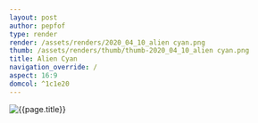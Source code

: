 ```yaml
---
layout: post
author: pepfof
type: render
render: /assets/renders/2020_04_10_alien cyan.png
thumb: /assets/renders/thumb/thumb-2020_04_10_alien cyan.png
title: Alien Cyan
navigation_override: /
aspect: 16:9
domcol: ^1c1e20
---
```


<!--USER BEGIN 1-->

<!--USER END 1-->
<img src = "{{ page.render }}" class="image_main" alt="{{page.title}}">

<!--USER BEGIN 2-->

<!--USER END 2-->

